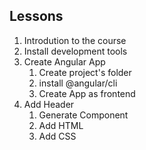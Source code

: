 ## Lessons
1. Introdution to the course
2. Install development tools
3. Create Angular App
    1. Create project's folder
    2. install @angular/cli
    3. Create App as frontend
4. Add Header
    1. Generate Component
    2. Add HTML
    3. Add CSS
